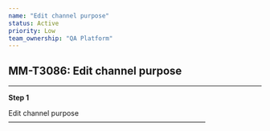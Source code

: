 ```yaml
---
name: "Edit channel purpose"
status: Active
priority: Low
team_ownership: "QA Platform"
---
```


## MM-T3086: Edit channel purpose

---

**Step 1**

Edit channel purpose\
————————————————————————————
